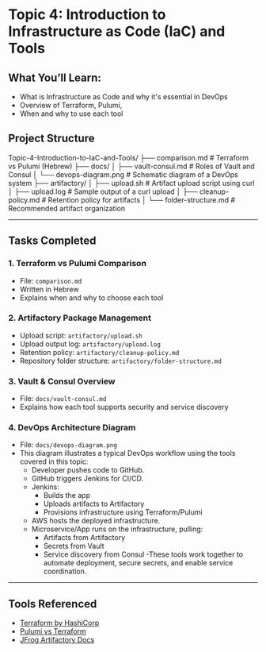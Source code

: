 # Topic 4: Introduction to Infrastructure as Code (IaC) and Tools

## What You’ll Learn:
- What is Infrastructure as Code and why it's essential in DevOps
- Overview of Terraform, Pulumi, 
- When and why to use each tool

## Project Structure

Topic-4-Introduction-to-IaC-and-Tools/
├── comparison.md # Terraform vs Pulumi (Hebrew)
├── docs/
│ ├── vault-consul.md # Roles of Vault and Consul
│ └── devops-diagram.png # Schematic diagram of a DevOps system
├── artifactory/
│ ├── upload.sh # Artifact upload script using curl
│ ├── upload.log # Sample output of a curl upload
│ ├── cleanup-policy.md # Retention policy for artifacts
│ └── folder-structure.md # Recommended artifact organization

---

## Tasks Completed

### 1. Terraform vs Pulumi Comparison
- File: `comparison.md`
- Written in Hebrew
- Explains when and why to choose each tool

### 2. Artifactory Package Management
- Upload script: `artifactory/upload.sh`
- Upload output log: `artifactory/upload.log`
- Retention policy: `artifactory/cleanup-policy.md`
- Repository folder structure: `artifactory/folder-structure.md`

### 3. Vault & Consul Overview
- File: `docs/vault-consul.md`
- Explains how each tool supports security and service discovery

### 4. DevOps Architecture Diagram
- File: `docs/devops-diagram.png`
- This diagram illustrates a typical DevOps workflow using the tools covered in this topic:
    - Developer pushes code to GitHub.
    - GitHub triggers Jenkins for CI/CD. 
    - Jenkins:
      - Builds the app 
      - Uploads artifacts to Artifactory 
      - Provisions infrastructure using Terraform/Pulumi
    - AWS hosts the deployed infrastructure.
    - Microservice/App runs on the infrastructure, pulling:
      - Artifacts from Artifactory
      - Secrets from Vault 
      - Service discovery from Consul
-These tools work together to automate deployment, secure secrets, and enable service coordination.

---

## Tools Referenced
- [Terraform by HashiCorp](https://developer.hashicorp.com/terraform/tutorials)
- [Pulumi vs Terraform](https://www.pulumi.com/docs/iac/concepts/vs/terraform/)
- [JFrog Artifactory Docs](https://jfrog.com/help/r/jfrog-artifactory-documentation)